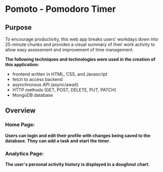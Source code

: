 # Pomoto - Pomodoro Timer
## Purpose
To encourage productivity, this web app breaks users' workdays down into 25-minute chunks and provides a visual summary of their work activity to allow easy assessment and improvement of time management. 

**The following techniques and technologies were used in the creation of this application:**
* frontend written in HTML, CSS, and Javascript
* fetch to access backend
* asynchronous API (async/await)
* HTTP methods (GET, POST, DELETE, PUT, PATCH)
* MongoDB database

## Overview
### Home Page:
**Users can login and edit their profile with changes being saved to the database. They can add a task and start the timer.**
### Analytics Page:
**The user's personal activity history is displayed in a doughnut chart.**
